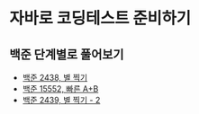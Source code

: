 # 자바로 코딩테스트 준비하기
## 백준 단계별로 풀어보기
- [백준 2438, 별 찍기](https://www.acmicpc.net/problem/2438)
- [백준 15552, 빠른 A+B](https://www.acmicpc.net/problem/15552)
- [백준 2439, 별 찍기 - 2](https://www.acmicpc.net/problem/2439)
